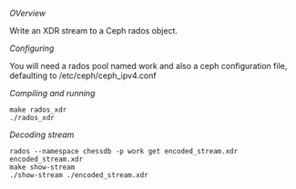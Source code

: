 
*OVerview*

Write an XDR stream to a Ceph rados object.

*Configuring*

You will need a rados pool named work and also a ceph configuration file, defaulting to /etc/ceph/ceph_ipv4.conf

*Compiling and running*

```console
make rados_xdr
./rados_xdr
```

*Decoding stream*

```console
rados --namespace chessdb -p work get encoded_stream.xdr encoded_stream.xdr
make show-stream
./show-stream ./encoded_stream.xdr
```

